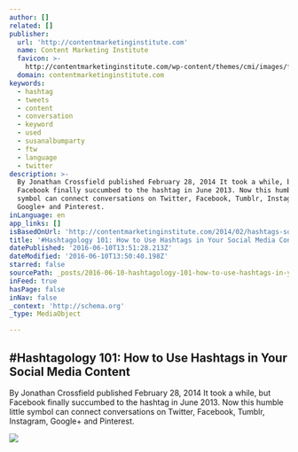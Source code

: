 ```yaml
---
author: []
related: []
publisher:
  url: 'http://contentmarketinginstitute.com'
  name: Content Marketing Institute
  favicon: >-
    http://contentmarketinginstitute.com/wp-content/themes/cmi/images/favicon.ico
  domain: contentmarketinginstitute.com
keywords:
  - hashtag
  - tweets
  - content
  - conversation
  - keyword
  - used
  - susanalbumparty
  - ftw
  - language
  - twitter
description: >-
  By Jonathan Crossfield published February 28, 2014 It took a while, but
  Facebook finally succumbed to the hashtag in June 2013. Now this humble little
  symbol can connect conversations on Twitter, Facebook, Tumblr, Instagram,
  Google+ and Pinterest.
inLanguage: en
app_links: []
isBasedOnUrl: 'http://contentmarketinginstitute.com/2014/02/hashtags-social-media-content/'
title: '#Hashtagology 101: How to Use Hashtags in Your Social Media Content'
datePublished: '2016-06-10T13:51:28.213Z'
dateModified: '2016-06-10T13:50:40.198Z'
starred: false
sourcePath: _posts/2016-06-10-hashtagology-101-how-to-use-hashtags-in-your-social-media.md
inFeed: true
hasPage: false
inNav: false
_context: 'http://schema.org'
_type: MediaObject

---
```

<article style=""><h1>#Hashtagology 101: How to Use Hashtags in Your Social Media Content</h1><p>By Jonathan Crossfield published February 28, 2014 It took a while, but Facebook finally succumbed to the hashtag in June 2013. Now this humble little symbol can connect conversations on Twitter, Facebook, Tumblr, Instagram, Google+ and Pinterest.</p><img src="http://contentmarketinginstitute.com/wp-content/uploads/2014/02/Hashtagology-social-media-content.jpg" /></article>